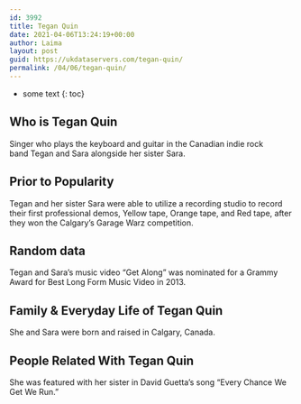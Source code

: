 ```yaml
---
id: 3992
title: Tegan Quin
date: 2021-04-06T13:24:19+00:00
author: Laima
layout: post
guid: https://ukdataservers.com/tegan-quin/
permalink: /04/06/tegan-quin/
---
```


* some text
{: toc}


## Who is Tegan Quin
                  
                  
                  
Singer who plays the keyboard and guitar in the Canadian indie rock band Tegan and Sara alongside her sister Sara.
                  
              
            
              
            
                
                
                
## Prior to Popularity
                  
                  
                  
Tegan and her sister Sara were able to utilize a recording studio to record their first professional demos, Yellow tape, Orange tape, and Red tape, after they won the Calgary&#8217;s Garage Warz competition.
                  
              
            
              
            
                
                
                
## Random data
                  
                  
                  
Tegan and Sara&#8217;s music video &#8220;Get Along&#8221; was nominated for a Grammy Award for Best Long Form Music Video in 2013.
                  
              
            
              
            
                
                
                
## Family & Everyday Life of Tegan Quin
                  
                  
                  
She and Sara were born and raised in Calgary, Canada.
                  
              
            
              
            
                
                
                
## People Related With Tegan Quin
                  
                  
                  
She was featured with her sister in David Guetta&#8217;s song &#8220;Every Chance We Get We Run.&#8221;
                  
              
            
              
            
                
              
            
              
              
            
            
              
            
          
          
          